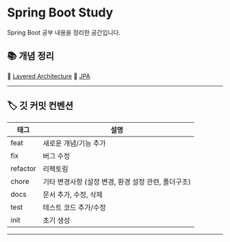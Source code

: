 # Spring Boot Study

Spring Boot 공부 내용을 정리한 공간입니다.

## 📚 개념 정리

📂 [Layered Architecture](concepts/layeredArchitecture.md)
📂 [JPA](concepts/jpa.md)

---

## 🏷️ 깃 커밋 컨벤션

| 태그     | 설명                                      |
| -------- | ----------------------------------------- |
| feat     | 새로운 개념/기능 추가                     |
| fix      | 버그 수정                                 |
| refactor | 리팩토링                                  |
| chore    | 기타 변경사항 (설정 변경, 환경 설정 관련, 폴더구조) |
| docs     | 문서 추가, 수정, 삭제                     |
| test     | 테스트 코드 추가/수정                     |
| init     | 초기 생성                                 |

---

<!--
## 💡 테스트 코드

#### [테스트 코드 작성 이유]
 - 코드 기능이 예상대로 동작하는지 확인할 수 있고 코드 작성 초기 단계에서 버그를 발견할 수 있음
 - 코드 리팩토링 또는 새로운 기능 추가 시 기존 기능이 제대로 잘 동작하는지 확인할 수 있음

<br>

**JUnit**
- 자바에서 단위 테스트를 지원해주는 프레임워크
- TDD 지원
- Assert(검증)를 이용하여 결과의 기댓값과 실제값 비교
- @Test 어노테이션 마다 독립적으로 테스트 진행됨

<br>

**AssertJ**
- Fluent Assertion 라이브러리 (JUnit 과 함께 사용됨)
- 자바에서 가독성 높고 강력한 검증 제공
- 체이닝 메서드 지원(체이닝 메서드: 메서드 호출이 연속적으로 이어지는 패턴)

***

## 💡 JPA

**정의**
- 자바에서 사용하는 ORM(Object Relational Mapping) 기술 표준
- 자바 애플리케이션과 JDBC 사이에서 동작하며 자바 인터페이스로 정의되어 있음
- SQL 쿼리문을 직접 작성할 필요 없이 메서드로 CRUD 접근 가능

**ORM**
- 객체와 관계형 테이터베이스의 데이터를 매핑하는 기술
- 객체와 테이블을 매핑하여 패러다임 불일치 문제 해결

***

## 💡 DDD(Domain-Driven-Design)
- 도메인 모델 자체가 비즈니스 로직을 포함하고 있는 설계
- 비즈니스 로직이 도메인 모델에 포함되어 있어 개념과 규칙을 명확히 표현할 수 있음
- <a href="https://velog.io/@dnflekf2748/DDDDomain-Driven-Design">DDD 개념 참고 블로그</a>

## 💡 폴더 구조 및 역할
📂 domain/  <br>
├── EntityClass.java <br>
├── RepositoryInterface.java <br>
📂 service/  <br>
├── ServiceClass.java <br>
📂 web/  <br>
├── ApiController.java <br>
├── 📂 dto/ <br>
├── ├── Dto.java <br>

DTO
- 계층 간 데이터 전송을 위해 사용되는 객체
- 데이터 표현과 전송에 집중하며 비즈니스 로직 포함 X

Entity Class
- 데이터베이스 테이블과 매핑되는 객체
- JPA 와 같은 ORM 프레임워크에서 주로 사용됨

Repository Interface
- 데이터베이스와 CRUD 작업을 추상화
- JPA 레포지토리 상속받아 자동으로 CRUD 수행

Service Class
- 보통 비즈니스 로직을 포함하며 트랜잭션을 관리함
- 레포지토리와 상호작용하고 DTO를 통해 데이터 처리

Controller Class
- HTTP 요청을 처리하고 서비스 계층과 통신하여 필요한 작업 수행함
-->
